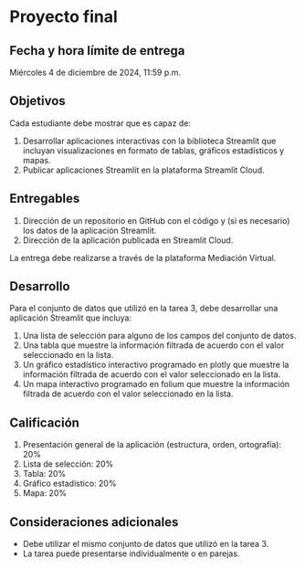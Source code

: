 # Proyecto final

## Fecha y hora límite de entrega

Miércoles 4 de diciembre de 2024, 11:59 p.m.

## Objetivos

Cada estudiante debe mostrar que es capaz de:

1.  Desarrollar aplicaciones interactivas con la biblioteca Streamlit que incluyan visualizaciones en formato de tablas, gráficos estadísticos y mapas.
2.  Publicar aplicaciones Streamlit en la plataforma Streamlit Cloud.

## Entregables
 
1.  Dirección de un repositorio en GitHub con el código y (si es necesario) los datos de la aplicación Streamlit.
2.  Dirección de la aplicación publicada en Streamlit Cloud.

La entrega debe realizarse a través de la plataforma Mediación Virtual.

## Desarrollo

Para el conjunto de datos que utilizó en la tarea 3, debe desarrollar una aplicación Streamlit que incluya:

1. Una lista de selección para alguno de los campos del conjunto de datos.
2. Una tabla que muestre la información filtrada de acuerdo con el valor seleccionado en la lista.
3. Un gráfico estadístico interactivo programado en plotly que muestre la información filtrada de acuerdo con el valor seleccionado en la lista.
4. Un mapa interactivo programado en folium que muestre la información filtrada de acuerdo con el valor seleccionado en la lista.

## Calificación

1. Presentación general de la aplicación (estructura, orden, ortografía): 20%
2. Lista de selección: 20%
3. Tabla: 20%
4. Gráfico estadístico: 20%
5. Mapa: 20%

## Consideraciones adicionales

- Debe utilizar el mismo conjunto de datos que utilizó en la tarea 3.
- La tarea puede presentarse individualmente o en parejas.